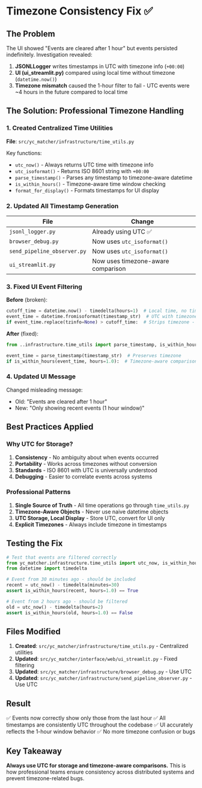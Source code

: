 # Timezone Consistency Fix ✅

## The Problem

The UI showed "Events are cleared after 1 hour" but events persisted indefinitely. Investigation revealed:

1. **JSONLLogger** writes timestamps in UTC with timezone info (`+00:00`)
2. **UI (ui_streamlit.py)** compared using local time without timezone (`datetime.now()`)  
3. **Timezone mismatch** caused the 1-hour filter to fail - UTC events were ~4 hours in the future compared to local time

## The Solution: Professional Timezone Handling

### 1. Created Centralized Time Utilities
**File**: `src/yc_matcher/infrastructure/time_utils.py`

Key functions:
- `utc_now()` - Always returns UTC time with timezone info
- `utc_isoformat()` - Returns ISO 8601 string with `+00:00`
- `parse_timestamp()` - Parses any timestamp to timezone-aware datetime
- `is_within_hours()` - Timezone-aware time window checking
- `format_for_display()` - Formats timestamps for UI display

### 2. Updated All Timestamp Generation

| File | Change | 
|------|--------|
| `jsonl_logger.py` | Already using UTC ✅ |
| `browser_debug.py` | Now uses `utc_isoformat()` |
| `send_pipeline_observer.py` | Now uses `utc_isoformat()` |
| `ui_streamlit.py` | Now uses timezone-aware comparison |

### 3. Fixed UI Event Filtering

**Before** (broken):
```python
cutoff_time = datetime.now() - timedelta(hours=1)  # Local time, no timezone
event_time = datetime.fromisoformat(timestamp_str)  # UTC with timezone
if event_time.replace(tzinfo=None) > cutoff_time:  # Strips timezone - WRONG!
```

**After** (fixed):
```python
from ..infrastructure.time_utils import parse_timestamp, is_within_hours

event_time = parse_timestamp(timestamp_str)  # Preserves timezone
if is_within_hours(event_time, hours=1.0):  # Timezone-aware comparison
```

### 4. Updated UI Message

Changed misleading message:
- Old: "Events are cleared after 1 hour" 
- New: "Only showing recent events (1 hour window)"

## Best Practices Applied

### Why UTC for Storage?
1. **Consistency** - No ambiguity about when events occurred
2. **Portability** - Works across timezones without conversion
3. **Standards** - ISO 8601 with UTC is universally understood
4. **Debugging** - Easier to correlate events across systems

### Professional Patterns
1. **Single Source of Truth** - All time operations go through `time_utils.py`
2. **Timezone-Aware Objects** - Never use naive datetime objects
3. **UTC Storage, Local Display** - Store UTC, convert for UI only
4. **Explicit Timezones** - Always include timezone in timestamps

## Testing the Fix

```python
# Test that events are filtered correctly
from yc_matcher.infrastructure.time_utils import utc_now, is_within_hours
from datetime import timedelta

# Event from 30 minutes ago - should be included
recent = utc_now() - timedelta(minutes=30)
assert is_within_hours(recent, hours=1.0) == True

# Event from 2 hours ago - should be filtered
old = utc_now() - timedelta(hours=2)
assert is_within_hours(old, hours=1.0) == False
```

## Files Modified

1. **Created**: `src/yc_matcher/infrastructure/time_utils.py` - Centralized utilities
2. **Updated**: `src/yc_matcher/interface/web/ui_streamlit.py` - Fixed filtering
3. **Updated**: `src/yc_matcher/infrastructure/browser_debug.py` - Use UTC
4. **Updated**: `src/yc_matcher/infrastructure/send_pipeline_observer.py` - Use UTC

## Result

✅ Events now correctly show only those from the last hour
✅ All timestamps are consistently UTC throughout the codebase
✅ UI accurately reflects the 1-hour window behavior
✅ No more timezone confusion or bugs

## Key Takeaway

**Always use UTC for storage and timezone-aware comparisons.** This is how professional teams ensure consistency across distributed systems and prevent timezone-related bugs.